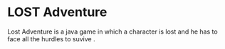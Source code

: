 # LOST Adventure
 Lost Adventure is a java game in which a character is lost and he has to face all the hurdles to suvive .
